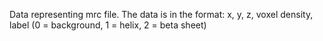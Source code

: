 Data representing mrc file. The data is in the format:
x, y, z, voxel density, label (0 = background, 1 = helix, 2 = beta sheet)
